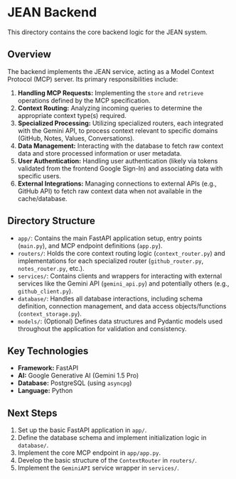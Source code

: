 # JEAN Backend

This directory contains the core backend logic for the JEAN system.

## Overview

The backend implements the JEAN service, acting as a Model Context Protocol (MCP) server. Its primary responsibilities include:

1.  **Handling MCP Requests:** Implementing the `store` and `retrieve` operations defined by the MCP specification.
2.  **Context Routing:** Analyzing incoming queries to determine the appropriate context type(s) required.
3.  **Specialized Processing:** Utilizing specialized routers, each integrated with the Gemini API, to process context relevant to specific domains (GitHub, Notes, Values, Conversations).
4.  **Data Management:** Interacting with the database to fetch raw context data and store processed information or user metadata.
5.  **User Authentication:** Handling user authentication (likely via tokens validated from the frontend Google Sign-In) and associating data with specific users.
6.  **External Integrations:** Managing connections to external APIs (e.g., GitHub API) to fetch raw context data when not available in the cache/database.

## Directory Structure

-   `app/`: Contains the main FastAPI application setup, entry points (`main.py`), and MCP endpoint definitions (`app.py`).
-   `routers/`: Holds the core context routing logic (`context_router.py`) and implementations for each specialized router (`github_router.py`, `notes_router.py`, etc.).
-   `services/`: Contains clients and wrappers for interacting with external services like the Gemini API (`gemini_api.py`) and potentially others (e.g., `github_client.py`).
-   `database/`: Handles all database interactions, including schema definition, connection management, and data access objects/functions (`context_storage.py`).
-   `models/`: (Optional) Defines data structures and Pydantic models used throughout the application for validation and consistency.

## Key Technologies

-   **Framework:** FastAPI
-   **AI:** Google Generative AI (Gemini 1.5 Pro)
-   **Database:** PostgreSQL (using `asyncpg`)
-   **Language:** Python

## Next Steps

1.  Set up the basic FastAPI application in `app/`.
2.  Define the database schema and implement initialization logic in `database/`.
3.  Implement the core MCP endpoint in `app/app.py`.
4.  Develop the basic structure of the `ContextRouter` in `routers/`.
5.  Implement the `GeminiAPI` service wrapper in `services/`. 